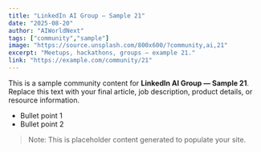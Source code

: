 ```yaml
---
title: "LinkedIn AI Group — Sample 21"
date: "2025-08-20"
author: "AIWorldNext"
tags: ["community","sample"]
image: "https://source.unsplash.com/800x600/?community,ai,21"
excerpt: "Meetups, hackathons, groups — example 21."
link: "https://example.com/community/21"
---
```


This is a sample community content for **LinkedIn AI Group — Sample 21**. Replace this text with your final article, job description, product details, or resource information.

- Bullet point 1
- Bullet point 2

> Note: This is placeholder content generated to populate your site.
